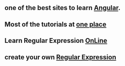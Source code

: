 ## one of the best sites to learn [Angular](https://codecraft.tv/courses/angular/).
## Most of the tutorials at [one place](https://www.w3resource.com/)
## Learn Regular Expression [OnLine](https://regexone.com/)
## create your own [Regular Expression](https://regexr.com)
